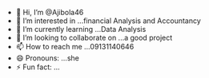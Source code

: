 - 👋 Hi, I’m @Ajibola46
- 👀 I’m interested in ...financial Analysis and Accountancy 
- 🌱 I’m currently learning ...Data Analysis 
- 💞️ I’m looking to collaborate on ...a good project 
- 📫 How to reach me ...09131140646
- 😄 Pronouns: ...she
- ⚡ Fun fact: ...

<!---
Ajibola46/Ajibola46 is a ✨ special ✨ repository because its `README.md` (this file) appears on your GitHub profile.
You can click the Preview link to take a look at your changes.
--->
